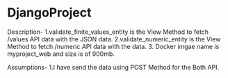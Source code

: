 # DjangoProject
 
Description-
1.validate_finite_values_entity is the View Method to fetch /values API data with the JSON data.
2.validate_numeric_entity is the View Method to fetch /numeric API data with the data.
3. Docker imgae name is myproject_web and size is of 900mb.
 
Assumptions-
1.I have send the data using POST Method for the Both API.
